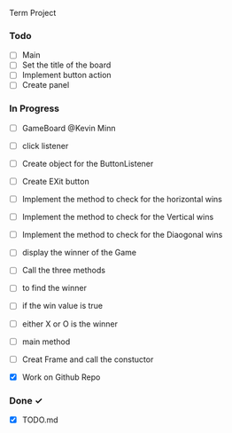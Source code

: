 
 Term Project
 

### Todo


    
- [ ] Main
- [ ] Set the title of the board
- [ ] Implement button action
- [ ] Create panel
### In Progress
- [ ] GameBoard @Kevin Minn
- [ ] click listener
- [ ] Create object for the ButtonListener
- [ ] Create EXit button
- [ ] Implement the method to check for the horizontal wins
- [ ] Implement the method to check for the Vertical wins
- [ ] Implement the method to check for the Diaogonal wins
- [ ] display the winner of the Game
 - [ ] Call the three methods
 - [ ] to find the winner
 - [ ] if the win value is true
 - [ ] either X or O is the winner
- [ ] main method
 - [ ] Creat Frame and call the constuctor

- [x] Work on Github Repo  

### Done ✓

- [x] TODO.md  

